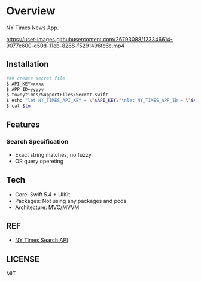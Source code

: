 # Overview

NY Times News App.

https://user-images.githubusercontent.com/26793088/123346614-9077e600-d50d-11eb-8268-f5291496fc6c.mp4

## Installation

```zsh
### create secret file
$ API_KEY=xxxx
$ APP_ID=yyyyy
$ to=nytimes/SupportFiles/Secret.swift
$ echo "let NY_TIMES_API_KEY = \"$API_KEY\"\nlet NY_TIMES_APP_ID = \"$APP_ID\"" > $to
$ cat $to
```

## Features

### Search Specification

- Exact string matches, no fuzzy.
- OR query opereting

## Tech

- Core: Swift 5.4 + UIKit
- Packages: Not using any packages and pods
- Architecture: MVC/MVVM

## REF

- [NY Times Search API](https://developer.nytimes.com/docs/articlesearch-product/1/overview)

## LICENSE

MIT
